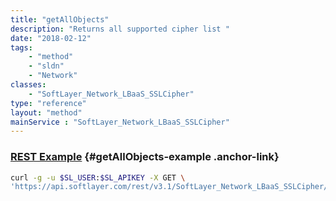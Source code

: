 ```yaml
---
title: "getAllObjects"
description: "Returns all supported cipher list "
date: "2018-02-12"
tags:
    - "method"
    - "sldn"
    - "Network"
classes:
    - "SoftLayer_Network_LBaaS_SSLCipher"
type: "reference"
layout: "method"
mainService : "SoftLayer_Network_LBaaS_SSLCipher"
---
```


### [REST Example](#getAllObjects-example) <a href="/article/rest/"><i class="fas fa-question"></i></a> {#getAllObjects-example .anchor-link} 
```bash
curl -g -u $SL_USER:$SL_APIKEY -X GET \
'https://api.softlayer.com/rest/v3.1/SoftLayer_Network_LBaaS_SSLCipher/getAllObjects'
```

